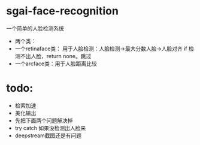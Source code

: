 # sgai-face-recognition
一个简单的人脸检测系统
* 两个类：
* 一个retinaface类： 用于人脸检测：人脸检测->最大分数人脸->人脸对齐
if 检测不出人脸，return none。跳过
* 一个arcface类：用于人脸距离比较
# todo:
* 检索加速
* 美化输出
* 先把下面两个问题解决掉
* try catch 如果没检测出人脸来
* deepstream截图还是有问题
